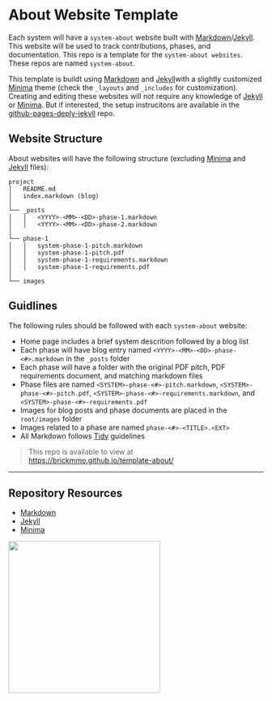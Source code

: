 # About Website Template

Each system will have a `system-about` website built with [Markdown](https://daringfireball.net/projects/markdown/)/[Jekyll](https://jekyllrb.com/). This website will be used to track contributions, phases, and documentation. This repo is a template for the `system-about websites`. These repos are named `system-about`.

This template is buildt using [Markdown](https://daringfireball.net/projects/markdown/) and [Jekyll](https://jekyllrb.com/)with a slightly customized [Minima](https://github.com/jekyll/minima) theme (check the `_layouts` and `_includes` for customization). Creating and editing these websites will not require any knowledge of [Jekyll](https://jekyllrb.com/) or [Minima](https://github.com/jekyll/minima). But if interested, the setup instrucitons are available in the [github-pages-deply-jekyll](https://github.com/codeadamca/github-pages-deploy-jekyll) repo.

## Website Structure

About websites will have the following structure (excluding [Minima](https://github.com/jekyll/minima) and [Jekyll](https://jekyllrb.com/) files): 

```
project
│   README.md
│   index.markdown (blog)
│
└── _posts
│   │   <YYYY>-<MM>-<DD>-phase-1.markdown
│   │   <YYYY>-<MM>-<DD>-phase-2.markdown
│
└── phase-1
│   │   system-phase-1-pitch.markdown
│   │   system-phase-1-pitch.pdf
│   │   system-phase-1-requirements.markdown
│   │   system-phase-1-requirements.pdf
│
└── images
```

## Guidlines

The following rules should be followed with each `system-about` website:

- Home page includes a brief system descrition followed by a blog list
- Each phase will have blog entry named `<YYYY>-<MM>-<DD>-phase-<#>.markdown` in the `_posts` folder
- Each phase will have a folder with the original PDF pitch, PDF requirements document, and matching markdown files
- Phase files are named `<SYSTEM>-phase-<#>-pitch.markdown`, `<SYSTEM>-phase-<#>-pitch.pdf`, `<SYSTEM>-phase-<#>-requirements.markdown`, and `<SYSTEM>-phase-<#>-requirements.pdf`
- Images for blog posts and phase documents are placed in the `root/images` folder
- Images related to a phase are named `phase-<#>-<TITLE>.<EXT>`
- All Markdown follows [Tidy](https://tidy.codeadam.ca/) guidelines

> This repo is available to view at  
> https://brickmmo.github.io/template-about/

***

## Repository Resources

* [Markdown](https://daringfireball.net/projects/markdown/)
* [Jekyll](https://jekyllrb.com/)
* [Minima](https://github.com/jekyll/minima)

<a href="https://brickmmo.com">
<img src="https://brickmmo.com/images/brickmmo-logo-horizontal.jpg" width="300">
</a>
